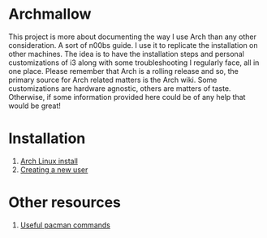 # Archmallow
This project is more about documenting the way I use Arch than any other consideration. A sort of n00bs guide. I use it to replicate the installation on other machines. The idea is to have the installation steps and personal customizations of i3 along with some troubleshooting I regularly face, all in one place.
Please remember that Arch is a rolling release and so, the primary source for Arch related matters is the Arch wiki. Some customizations are hardware agnostic, others are matters of taste. Otherwise, if some information provided here could be of any help that would be great!
# Installation
1. [Arch Linux install](./docs/arch-install.md)
2. [Creating a new user](./docs/new-user.md)

# Other resources
1. [Useful pacman commands](./docs/useful-pacman-commands.md)
